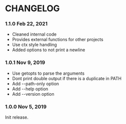 # CHANGELOG

### 1.1.0 Feb 22, 2021

 - Cleaned internal code
 - Provides external functions for other projects
 - Use ctx style handling
 - Added options to not print a newline

### 1.0.1 Nov 9, 2019

 - Use getopts to parse the arguments
 - Dont print double output if there is a duplicate in PATH
 - Add --path-only option
 - Add --help option
 - Add --version option

### 1.0.0 Nov 5, 2019

Init release.

